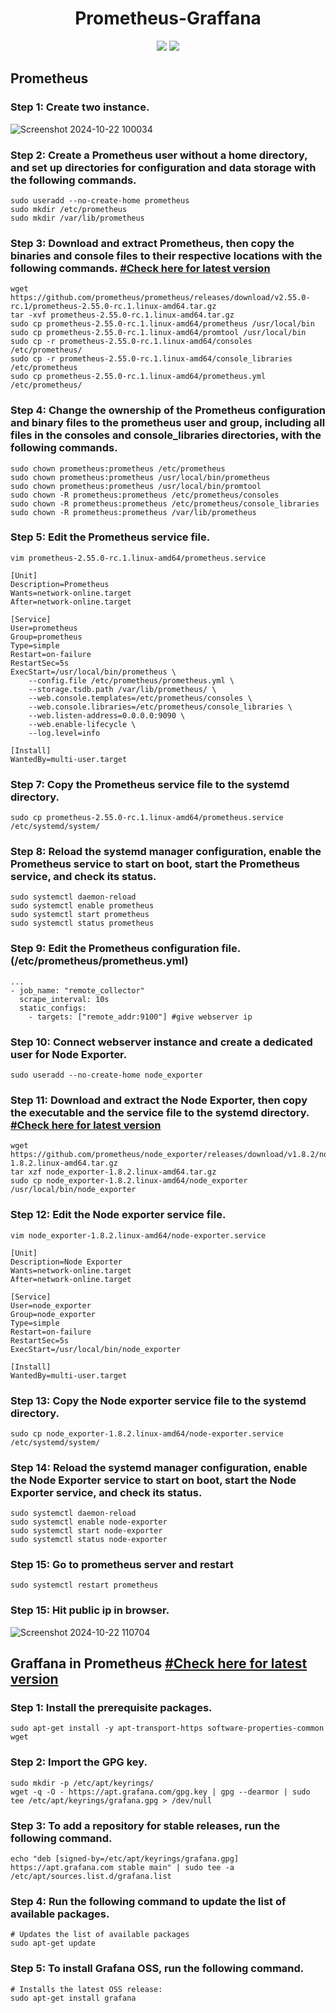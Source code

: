 # <div align="center">Prometheus-Graffana</div> 

<p align="center">
  <img src="https://github.com/user-attachments/assets/a4b8e18b-e787-424b-a5c4-b0f7c5939945"/> <img src="https://github.com/user-attachments/assets/cf131f80-e956-4a29-82d8-8f2a0b67cded"/>
</p>

## Prometheus
### Step 1: Create two instance.

![Screenshot 2024-10-22 100034](https://github.com/user-attachments/assets/f15f4432-b584-4c0e-b7da-44dfcc7e3249)

### Step 2: Create a Prometheus user without a home directory, and set up directories for configuration and data storage with the following commands.
```
sudo useradd --no-create-home prometheus
sudo mkdir /etc/prometheus
sudo mkdir /var/lib/prometheus
```
### Step 3: Download and extract Prometheus, then copy the binaries and console files to their respective locations with the following commands. [#Check here for latest version](https://prometheus.io/download/)
```
wget https://github.com/prometheus/prometheus/releases/download/v2.55.0-rc.1/prometheus-2.55.0-rc.1.linux-amd64.tar.gz 
tar -xvf prometheus-2.55.0-rc.1.linux-amd64.tar.gz
sudo cp prometheus-2.55.0-rc.1.linux-amd64/prometheus /usr/local/bin
sudo cp prometheus-2.55.0-rc.1.linux-amd64/promtool /usr/local/bin
sudo cp -r prometheus-2.55.0-rc.1.linux-amd64/consoles /etc/prometheus/
sudo cp -r prometheus-2.55.0-rc.1.linux-amd64/console_libraries /etc/prometheus
sudo cp prometheus-2.55.0-rc.1.linux-amd64/prometheus.yml /etc/prometheus/
```
### Step 4: Change the ownership of the Prometheus configuration and binary files to the prometheus user and group, including all files in the consoles and console_libraries directories, with the following commands.
```
sudo chown prometheus:prometheus /etc/prometheus
sudo chown prometheus:prometheus /usr/local/bin/prometheus
sudo chown prometheus:prometheus /usr/local/bin/promtool
sudo chown -R prometheus:prometheus /etc/prometheus/consoles
sudo chown -R prometheus:prometheus /etc/prometheus/console_libraries
sudo chown -R prometheus:prometheus /var/lib/prometheus
```
### Step 5: Edit the Prometheus service file.
```
vim prometheus-2.55.0-rc.1.linux-amd64/prometheus.service 
```
```
[Unit]
Description=Prometheus
Wants=network-online.target
After=network-online.target

[Service]
User=prometheus
Group=prometheus
Type=simple
Restart=on-failure
RestartSec=5s
ExecStart=/usr/local/bin/prometheus \
    --config.file /etc/prometheus/prometheus.yml \
    --storage.tsdb.path /var/lib/prometheus/ \
    --web.console.templates=/etc/prometheus/consoles \
    --web.console.libraries=/etc/prometheus/console_libraries \
    --web.listen-address=0.0.0.0:9090 \
    --web.enable-lifecycle \
    --log.level=info

[Install]
WantedBy=multi-user.target
```
### Step 7: Copy the Prometheus service file to the systemd directory.
```
sudo cp prometheus-2.55.0-rc.1.linux-amd64/prometheus.service /etc/systemd/system/
```
### Step 8: Reload the systemd manager configuration, enable the Prometheus service to start on boot, start the Prometheus service, and check its status.
```
sudo systemctl daemon-reload
sudo systemctl enable prometheus
sudo systemctl start prometheus
sudo systemctl status prometheus
```
### Step 9: Edit the Prometheus configuration file.(/etc/prometheus/prometheus.yml)
```
...
- job_name: "remote_collector"
  scrape_interval: 10s
  static_configs:
    - targets: ["remote_addr:9100"] #give webserver ip
```
### Step 10: Connect webserver instance and create a dedicated user for Node Exporter.
```
sudo useradd --no-create-home node_exporter
```
### Step 11: Download and extract the Node Exporter, then copy the executable and the service file to the systemd directory. [#Check here for latest version](https://prometheus.io/download/)
```
wget https://github.com/prometheus/node_exporter/releases/download/v1.8.2/node_exporter-1.8.2.linux-amd64.tar.gz 
tar xzf node_exporter-1.8.2.linux-amd64.tar.gz
sudo cp node_exporter-1.8.2.linux-amd64/node_exporter /usr/local/bin/node_exporter
```
### Step 12: Edit the Node exporter service file.
```
vim node_exporter-1.8.2.linux-amd64/node-exporter.service 
```
```
[Unit]
Description=Node Exporter
Wants=network-online.target
After=network-online.target

[Service]
User=node_exporter
Group=node_exporter
Type=simple
Restart=on-failure
RestartSec=5s
ExecStart=/usr/local/bin/node_exporter

[Install]
WantedBy=multi-user.target
```
### Step 13: Copy the Node exporter service file to the systemd directory.
```
sudo cp node_exporter-1.8.2.linux-amd64/node-exporter.service /etc/systemd/system/
```
### Step 14: Reload the systemd manager configuration, enable the Node Exporter service to start on boot, start the Node Exporter service, and check its status.
```
sudo systemctl daemon-reload
sudo systemctl enable node-exporter
sudo systemctl start node-exporter
sudo systemctl status node-exporter
```
### Step 15: Go to prometheus server and restart 
```
sudo systemctl restart prometheus
```
### Step 15: Hit public ip in browser. 

![Screenshot 2024-10-22 110704](https://github.com/user-attachments/assets/382f9072-a2c4-43f7-83f1-d983a25aaa20)

## Graffana in Prometheus [#Check here for latest version](https://grafana.com/docs/grafana/latest/setup-grafana/installation/debian/)
### Step 1: Install the prerequisite packages.
```
sudo apt-get install -y apt-transport-https software-properties-common wget
```
### Step 2: Import the GPG key.
```
sudo mkdir -p /etc/apt/keyrings/
wget -q -O - https://apt.grafana.com/gpg.key | gpg --dearmor | sudo tee /etc/apt/keyrings/grafana.gpg > /dev/null
```
### Step 3: To add a repository for stable releases, run the following command.
```
echo "deb [signed-by=/etc/apt/keyrings/grafana.gpg] https://apt.grafana.com stable main" | sudo tee -a /etc/apt/sources.list.d/grafana.list
```
### Step 4: Run the following command to update the list of available packages.
```
# Updates the list of available packages
sudo apt-get update
```
### Step 5: To install Grafana OSS, run the following command.
```
# Installs the latest OSS release:
sudo apt-get install grafana
```
